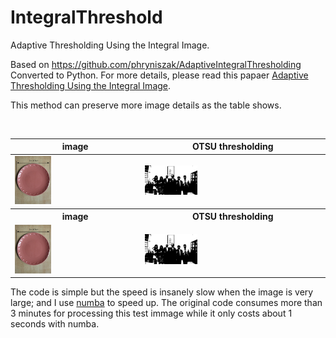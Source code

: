 # IntegralThreshold
Adaptive Thresholding Using the Integral Image.

Based on https://github.com/phryniszak/AdaptiveIntegralThresholding Converted to Python.
For more details, please read this papaer [Adaptive Thresholding Using the Integral Image](https://www.researchgate.net/publication/220494200_Adaptive_Thresholding_using_the_Integral_Image).

This method can preserve more image details as the table shows.  
<table>
<thead><tr><th>image</th><th>OTSU thresholding</th></tr></thead>
        <tr>
            <td><a href=""><img width="100%" style="max-width: 30%;max-height:30%;" alt="" src="https://github.com/Liang-yc/images4readme/blob/master/red_plate.JPG" ></a></td>
            <td><a href=""><img width="100%" style="max-width: 30%;max-height:30%;" alt="" src="https://github.com/Liang-yc/IntegralThreshold/blob/master/otsu_results.jpg" ></a></td>
        </tr>
  <tr><th>image</th><th>OTSU thresholding</th></tr></thead>
        <tr>
            <td><a href=""><img width="100%" style="max-width: 30%;max-height:30%;" alt="" src="https://github.com/Liang-yc/images4readme/blob/master/red_plate.JPG" ></a></td>
            <td><a href=""><img width="100%" style="max-width: 30%;max-height:30%;" alt="" src="https://github.com/Liang-yc/IntegralThreshold/blob/master/otsu_results.jpg" ></a></td>
        </tr>
</table>

The code is simple but the speed is insanely slow when the image is very large; and I use [numba](http://numba.pydata.org/) to speed up. The original code consumes more than 3 minutes for processing this test immage while it only costs about 1 seconds with numba.
